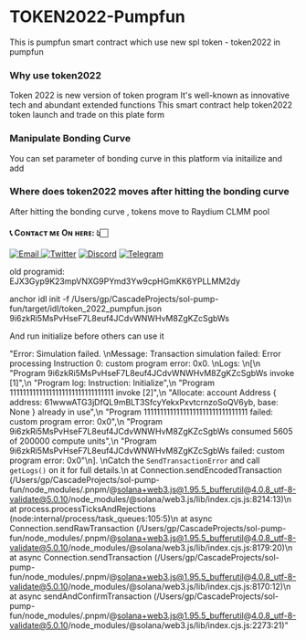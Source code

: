 # TOKEN2022-Pumpfun

This is pumpfun smart contract which use new spl token - token2022 in pumpfun



### Why use token2022

Token 2022 is new version of token program
It's well-known as innovative tech and abundant extended functions
This smart contract help token2022 token launch and trade on this plate form

### Manipulate Bonding Curve

You can set parameter of bonding curve in this platform via initailize and add

### Where does token2022 moves after hitting the bonding curve

After hitting the bonding curve , tokens move to Raydium CLMM pool

<h4> 📞 Cᴏɴᴛᴀᴄᴛ ᴍᴇ Oɴ ʜᴇʀᴇ: 👆🏻 </h4>

<div style={{display : flex ; justify-content : space-evenly}}> 
    <a href="mailto:nakao95911@gmail.com" target="_blank">
        <img alt="Email"
        src="https://img.shields.io/badge/Email-00599c?style=for-the-badge&logo=gmail&logoColor=white"/>
    </a>
     <a href="https://x.com/_wizardev" target="_blank"><img alt="Twitter"
        src="https://img.shields.io/badge/Twitter-000000?style=for-the-badge&logo=x&logoColor=white"/></a>
    <a href="https://discordapp.com/users/471524111512764447" target="_blank"><img alt="Discord"
        src="https://img.shields.io/badge/Discord-7289DA?style=for-the-badge&logo=discord&logoColor=white"/></a>
    <a href="https://t.me/wizardev" target="_blank"><img alt="Telegram"
        src="https://img.shields.io/badge/Telegram-26A5E4?style=for-the-badge&logo=telegram&logoColor=white"/></a>
</div>

old programid: EJX3Gyp9K23mpVNXG9PYmd3Yw9cpHGmKK6YPLLMM2dy

anchor idl init -f /Users/gp/CascadeProjects/sol-pump-fun/target/idl/token_2022_pumpfun.json 9i6zkRi5MsPvHseF7L8euf4JCdvWNWHvM8ZgKZcSgbWs

And run initialize before others can use it

"Error: Simulation failed. \nMessage: Transaction simulation failed: Error processing Instruction 0: custom program error: 0x0. \nLogs: \n[\n  \"Program 9i6zkRi5MsPvHseF7L8euf4JCdvWNWHvM8ZgKZcSgbWs invoke [1]\",\n  \"Program log: Instruction: Initialize\",\n  \"Program 11111111111111111111111111111111 invoke [2]\",\n  \"Allocate: account Address { address: 61wwwATG3jDfQL9mBLT3SfcyYekxPxvtcrnzoSoQV6yb, base: None } already in use\",\n  \"Program 11111111111111111111111111111111 failed: custom program error: 0x0\",\n  \"Program 9i6zkRi5MsPvHseF7L8euf4JCdvWNWHvM8ZgKZcSgbWs consumed 5605 of 200000 compute units\",\n  \"Program 9i6zkRi5MsPvHseF7L8euf4JCdvWNWHvM8ZgKZcSgbWs failed: custom program error: 0x0\"\n]. \nCatch the `SendTransactionError` and call `getLogs()` on it for full details.\n    at Connection.sendEncodedTransaction (/Users/gp/CascadeProjects/sol-pump-fun/node_modules/.pnpm/@solana+web3.js@1.95.5_bufferutil@4.0.8_utf-8-validate@5.0.10/node_modules/@solana/web3.js/lib/index.cjs.js:8214:13)\n    at process.processTicksAndRejections (node:internal/process/task_queues:105:5)\n    at async Connection.sendRawTransaction (/Users/gp/CascadeProjects/sol-pump-fun/node_modules/.pnpm/@solana+web3.js@1.95.5_bufferutil@4.0.8_utf-8-validate@5.0.10/node_modules/@solana/web3.js/lib/index.cjs.js:8179:20)\n    at async Connection.sendTransaction (/Users/gp/CascadeProjects/sol-pump-fun/node_modules/.pnpm/@solana+web3.js@1.95.5_bufferutil@4.0.8_utf-8-validate@5.0.10/node_modules/@solana/web3.js/lib/index.cjs.js:8170:12)\n    at async sendAndConfirmTransaction (/Users/gp/CascadeProjects/sol-pump-fun/node_modules/.pnpm/@solana+web3.js@1.95.5_bufferutil@4.0.8_utf-8-validate@5.0.10/node_modules/@solana/web3.js/lib/index.cjs.js:2273:21)"